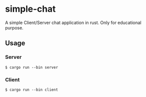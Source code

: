 # simple-chat

A simple Client/Server chat application in rust.
Only for educational purpose.

## Usage

### Server

```console
$ cargo run --bin server
```
### Client

```console
$ cargo run --bin client
```

